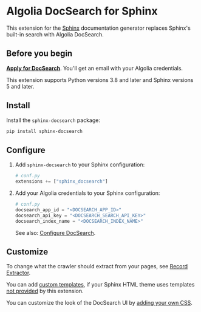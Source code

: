 # Algolia DocSearch for Sphinx

This extension for the [Sphinx](https://www.sphinx-doc.org/en/master/) documentation generator
replaces Sphinx's built-in search with Algolia DocSearch.

## Before you begin

[**Apply for DocSearch**](https://docsearch.algolia.com/apply).
You'll get an email with your Algolia credentials.

This extension supports Python versions 3.8 and later and Sphinx versions 5 and later.

## Install

Install the `sphinx-docsearch` package:

```sh
pip install sphinx-docsearch
```

## Configure

1. Add `sphinx-docsearch` to your Sphinx configuration:

   ```python
   # conf.py
   extensions += ["sphinx_docsearch"]
   ```

1. Add your Algolia credentials to your Sphinx configuration:

   ```python
   # conf.py
   docsearch_app_id = "<DOCSEARCH_APP_ID>"
   docsearch_api_key = "<DOCSEARCH_SEARCH_API_KEY>"
   docsearch_index_name = "<DOCSEARCH_INDEX_NAME>"
   ```

   See also: [Configure DocSearch](https://sphinx-docsearch.readthedocs.io/en/latest/configuration.html).

## Customize

To change what the crawler should extract from your pages, see [Record Extractor](https://docsearch.algolia.com/docs/record-extractor).

You can add [custom templates](https://sphinx-docsearch.readthedocs.io/en/latest/customization.html#add-custom-templates),
if your Sphinx HTML theme uses templates [not provided](https://sphinx-docsearch.readthedocs.io/en/latest/themes.html)
by this extension.

You can customize the look of the DocSearch UI by [adding your own CSS](https://sphinx-docsearch.readthedocs.io/en/latest/customization.html#add-custom-css).
